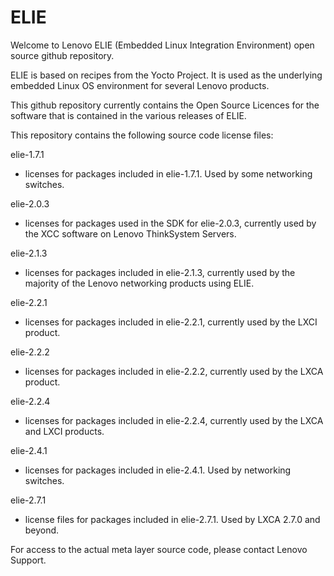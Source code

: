# ELIE

Welcome to Lenovo ELIE (Embedded Linux Integration Environment) open source
github repository.

ELIE is based on recipes from the Yocto Project. It is used as the underlying
embedded Linux OS environment for several Lenovo products.

This github repository currently contains the Open Source Licences for the
software that is contained in the various releases of ELIE.

This repository contains the following source code license files:

elie-1.7.1 
  - licenses for packages included in elie-1.7.1. Used by some networking 
    switches.

elie-2.0.3 
  - licenses for packages used in the SDK for elie-2.0.3, currently used by 
    the XCC software on Lenovo ThinkSystem Servers.

elie-2.1.3 
  - licenses for packages included in elie-2.1.3, currently used by the
    majority of the Lenovo networking products using ELIE.

elie-2.2.1
  - licenses for packages included in elie-2.2.1, currently used by the LXCI
    product.

elie-2.2.2
  - licenses for packages included in elie-2.2.2, currently used by the LXCA
    product.

elie-2.2.4
  - licenses for packages included in elie-2.2.4, currently used by the LXCA
    and LXCI products.

elie-2.4.1
  - licenses for packages included in elie-2.4.1. Used by networking switches.

elie-2.7.1
  - license files for packages included in elie-2.7.1. Used by LXCA 2.7.0 and
    beyond.

For access to the actual meta layer source code, please contact Lenovo Support.


